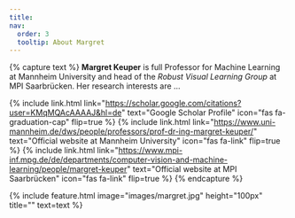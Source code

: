 ```yaml
---
title: 
nav:
  order: 3
  tooltip: About Margret
---
```



{% capture text %}
**Margret Keuper** is full Professor for Machine Learning at Mannheim University and head of the *Robust Visual Learning Group* at MPI Saarbrücken. Her research interests are ...

{%
  include link.html
  link="https://scholar.google.com/citations?user=KMqMQAcAAAAJ&hl=de"
  text="Google Scholar Profile"
  icon="fas fa-graduation-cap"
  flip=true
%}
{%
  include link.html
  link="https://www.uni-mannheim.de/dws/people/professors/prof-dr-ing-margret-keuper/"
  text="Official website at Mannheim University"
  icon="fas fa-link"
  flip=true
%}
{%
  include link.html
  link="https://www.mpi-inf.mpg.de/de/departments/computer-vision-and-machine-learning/people/margret-keuper"
  text="Official website at MPI Saarbrücken"
  icon="fas fa-link"
  flip=true
%}
{% endcapture %}

{%
  include feature.html
  image="images/margret.jpg"
  height="100px"
  title=""
  text=text
%}
